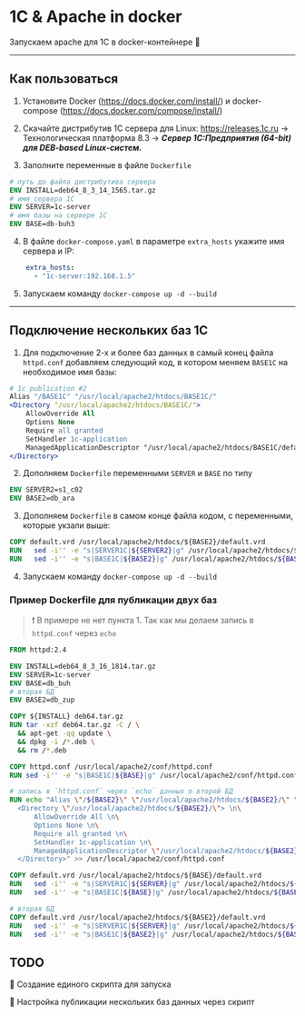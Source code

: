 # 1C & Apache in docker

Запускаем apache для 1С в docker-контейнере 🥳

--- 

## Как пользоваться

1. Установите Docker (https://docs.docker.com/install/) и docker-compose (https://docs.docker.com/compose/install/)

2. Скачайте дистрибутив 1С сервера для Linux: https://releases.1c.ru -> Технологическая платформа 8.3 -> ***Cервер 1С:Предприятия (64-bit) для DEB-based Linux-систем.***

3. Заполните переменные в файле `Dockerfile`

```dockerfile
# путь до файла дистрибутива сервера
ENV INSTALL=deb64_8_3_14_1565.tar.gz 
# имя сервера 1С
ENV SERVER=1c-server
# имя базы на сервере 1С
ENV BASE=db-buh3
```

4. В файле `docker-compose.yaml` в параметре `extra_hosts` укажите имя сервера и IP:

```yaml
    extra_hosts:
      - "1c-server:192.168.1.5"
```

5. Запускаем команду `docker-compose up -d --build`

---

## Подключение нескольких баз 1С

1. Для подключение 2-х и более баз данных в самый конец файла `httpd.conf` добавляем следующий код, в котором меняем `BASE1C` на необходимое имя базы:

```apache
# 1c publication #2
Alias "/BASE1C" "/usr/local/apache2/htdocs/BASE1C/"
<Directory "/usr/local/apache2/htdocs/BASE1C/">
    AllowOverride All
    Options None
    Require all granted
    SetHandler 1c-application
    ManagedApplicationDescriptor "/usr/local/apache2/htdocs/BASE1C/default.vrd"
</Directory>
```

2. Дополняем `Dockerfile` переменными `SERVER` и `BASE` по типу 
```dockerfile
ENV SERVER2=s1_c02
ENV BASE2=db_ara
```

3. Дополняем `Dockerfile` в самом конце файла кодом, с переменными, которые укзали выше:
```dockerfile
COPY default.vrd /usr/local/apache2/htdocs/${BASE2}/default.vrd
RUN   sed -i'' -e "s|SERVER1C|${SERVER2}|g" /usr/local/apache2/htdocs/${BASE2}/default.vrd
RUN   sed -i'' -e "s|BASE1C|${BASE2}|g" /usr/local/apache2/htdocs/${BASE2}/default.vrd
```

4. Запускаем команду `docker-compose up -d --build`

### Пример Dockerfile для публикации двух баз


> 
> ❗️ В примере не нет пункта 1. Так как мы делаем запись в `httpd.conf` через `echo`
> 

```dockerfile
FROM httpd:2.4

ENV INSTALL=deb64_8_3_16_1814.tar.gz
ENV SERVER=1c-server
ENV BASE=db_buh
# вторая БД
ENV BASE2=db_zup

COPY ${INSTALL} deb64.tar.gz
RUN tar -xzf deb64.tar.gz -C / \
  && apt-get -qq update \
  && dpkg -i /*.deb \
  && rm /*.deb 

COPY httpd.conf /usr/local/apache2/conf/httpd.conf
RUN sed -i'' -e "s|BASE1C|${BASE}|g" /usr/local/apache2/conf/httpd.conf

# запись в `httpd.conf` через `echo` данных о второй БД
RUN echo "Alias \"/${BASE2}\" \"/usr/local/apache2/htdocs/${BASE2}/\" \n\
  <Directory \"/usr/local/apache2/htdocs/${BASE2}/\"> \n\
      AllowOverride All \n\
      Options None \n\
      Require all granted \n\
      SetHandler 1c-application \n\
      ManagedApplicationDescriptor \"/usr/local/apache2/htdocs/${BASE2}/default.vrd\" \n\
  </Directory>" >> /usr/local/apache2/conf/httpd.conf 

COPY default.vrd /usr/local/apache2/htdocs/${BASE}/default.vrd
RUN   sed -i'' -e "s|SERVER1C|${SERVER}|g" /usr/local/apache2/htdocs/${BASE}/default.vrd
RUN   sed -i'' -e "s|BASE1C|${BASE}|g" /usr/local/apache2/htdocs/${BASE}/default.vrd

# вторая БД
COPY default.vrd /usr/local/apache2/htdocs/${BASE2}/default.vrd
RUN   sed -i'' -e "s|SERVER1C|${SERVER}|g" /usr/local/apache2/htdocs/${BASE2}/default.vrd
RUN   sed -i'' -e "s|BASE1C|${BASE2}|g" /usr/local/apache2/htdocs/${BASE2}/default.vrd

```


## TODO
 
🔲 Создание единого скрипта для запуска

🔲 Настройка публикации нескольких баз данных через скрипт
